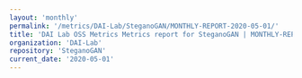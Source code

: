```yaml
---
layout: 'monthly'
permalink: '/metrics/DAI-Lab/SteganoGAN/MONTHLY-REPORT-2020-05-01/'
title: 'DAI Lab OSS Metrics Metrics report for SteganoGAN | MONTHLY-REPORT-2020-05-01'
organization: 'DAI-Lab'
repository: 'SteganoGAN'
current_date: '2020-05-01'
---
```

